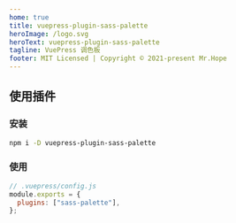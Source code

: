 ```yaml
---
home: true
title: vuepress-plugin-sass-palette
heroImage: /logo.svg
heroText: vuepress-plugin-sass-palette
tagline: VuePress 调色板
footer: MIT Licensed | Copyright © 2021-present Mr.Hope
---
```


## 使用插件

### 安装

```bash
npm i -D vuepress-plugin-sass-palette
```

### 使用

```js {7}
// .vuepress/config.js
module.exports = {
  plugins: ["sass-palette"],
};
```
